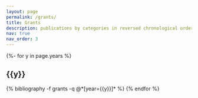 ```yaml
---
layout: page
permalink: /grants/
title: Grants
description: publications by categories in reversed chronological order. generated by jekyll-scholar.
nav: true
nav_order: 3
---
```





<!-- _pages/grants.md -->

<div id="publicationList" class="publications">

{%- for y in page.years %}
  <h2 class="year">{{y}}</h2>
  {% bibliography -f grants -q @*[year={{y}}]* %}
{% endfor %}


</div>

